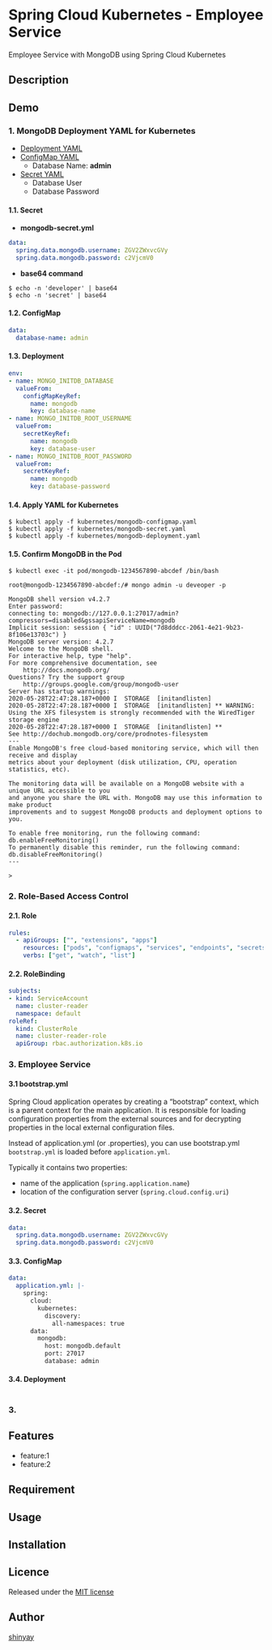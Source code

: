 # Spring Cloud Kubernetes - Employee Service

Employee Service with MongoDB using Spring Cloud Kubernetes

## Description

## Demo
### 1. MongoDB Deployment YAML for Kubernetes
- [Deployment YAML](kubernetes/mongodb-deployment.yml)
- [ConfigMap YAML](kubernetes/mongodb-configmap.yml)
  - Database Name: **admin**
- [Secret YAML](kubernetes/mongodb-secret.yml)
  - Database User
  - Database Password

#### 1.1. Secret
- **mongodb-secret.yml**

```yaml
data:
  spring.data.mongodb.username: ZGV2ZWxvcGVy
  spring.data.mongodb.password: c2VjcmV0
```

- **base64 command**

```shell script
$ echo -n 'developer' | base64
$ echo -n 'secret' | base64
```

#### 1.2. ConfigMap
```yaml
data:
  database-name: admin
```

#### 1.3. Deployment
```yaml
env:
- name: MONGO_INITDB_DATABASE
  valueFrom:
    configMapKeyRef:
      name: mongodb
      key: database-name
- name: MONGO_INITDB_ROOT_USERNAME
  valueFrom:
    secretKeyRef:
      name: mongodb
      key: database-user
- name: MONGO_INITDB_ROOT_PASSWORD
  valueFrom:
    secretKeyRef:
      name: mongodb
      key: database-password
```

#### 1.4. Apply YAML for Kubernetes
```shell script
$ kubectl apply -f kubernetes/mongodb-configmap.yaml
$ kubectl apply -f kubernetes/mongodb-secret.yaml
$ kubectl apply -f kubernetes/mongodb-deployment.yaml
```

#### 1.5. Confirm MongoDB in the Pod
```shell script
$ kubectl exec -it pod/mongodb-1234567890-abcdef /bin/bash
```

```shell script
root@mongodb-1234567890-abcdef:/# mongo admin -u deveoper -p

MongoDB shell version v4.2.7
Enter password:
connecting to: mongodb://127.0.0.1:27017/admin?compressors=disabled&gssapiServiceName=mongodb
Implicit session: session { "id" : UUID("7d8dddcc-2061-4e21-9b23-8f106e13703c") }
MongoDB server version: 4.2.7
Welcome to the MongoDB shell.
For interactive help, type "help".
For more comprehensive documentation, see
	http://docs.mongodb.org/
Questions? Try the support group
	http://groups.google.com/group/mongodb-user
Server has startup warnings:
2020-05-28T22:47:28.187+0000 I  STORAGE  [initandlisten]
2020-05-28T22:47:28.187+0000 I  STORAGE  [initandlisten] ** WARNING: Using the XFS filesystem is strongly recommended with the WiredTiger storage engine
2020-05-28T22:47:28.187+0000 I  STORAGE  [initandlisten] **          See http://dochub.mongodb.org/core/prodnotes-filesystem
---
Enable MongoDB's free cloud-based monitoring service, which will then receive and display
metrics about your deployment (disk utilization, CPU, operation statistics, etc).

The monitoring data will be available on a MongoDB website with a unique URL accessible to you
and anyone you share the URL with. MongoDB may use this information to make product
improvements and to suggest MongoDB products and deployment options to you.

To enable free monitoring, run the following command: db.enableFreeMonitoring()
To permanently disable this reminder, run the following command: db.disableFreeMonitoring()
---

> 
```

### 2. Role-Based Access Control
#### 2.1. Role
```yaml
rules:
  - apiGroups: ["", "extensions", "apps"]
    resources: ["pods", "configmaps", "services", "endpoints", "secrets"]
    verbs: ["get", "watch", "list"]
```

#### 2.2. RoleBinding
```yaml
subjects:
- kind: ServiceAccount
  name: cluster-reader
  namespace: default
roleRef:
  kind: ClusterRole
  name: cluster-reader-role
  apiGroup: rbac.authorization.k8s.io
```

### 3. Employee Service
#### 3.1 bootstrap.yml
Spring Cloud application operates by creating a “bootstrap” context, which is a parent context for the main application.
It is responsible for loading configuration properties from the external sources and for decrypting properties in the local external configuration files.

Instead of application.yml (or .properties), you can use bootstrap.yml
`bootstrap.yml` is loaded before `application.yml`.

Typically it contains two properties:
- name of the application (`spring.application.name`)
- location of the configuration server (`spring.cloud.config.uri`)

#### 3.2. Secret
```yaml
data:
  spring.data.mongodb.username: ZGV2ZWxvcGVy
  spring.data.mongodb.password: c2VjcmV0
```

#### 3.3. ConfigMap
```yaml
data:
  application.yml: |-
    spring:
      cloud:
        kubernetes:
          discovery:
            all-namespaces: true
      data:
        mongodb:
          host: mongodb.default
          port: 27017
          database: admin
```

#### 3.4. Deployment
```yaml

```

### 3. 

## Features

- feature:1
- feature:2

## Requirement

## Usage

## Installation

## Licence

Released under the [MIT license](https://gist.githubusercontent.com/shinyay/56e54ee4c0e22db8211e05e70a63247e/raw/34c6fdd50d54aa8e23560c296424aeb61599aa71/LICENSE)

## Author

[shinyay](https://github.com/shinyay)
